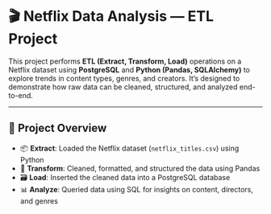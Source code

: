 # 🎬 Netflix Data Analysis — ETL Project

This project performs **ETL (Extract, Transform, Load)** operations on a Netflix dataset using **PostgreSQL** and **Python (Pandas, SQLAlchemy)** to explore trends in content types, genres, and creators. It’s designed to demonstrate how raw data can be cleaned, structured, and analyzed end-to-end.

---

## 🚀 Project Overview

- 📦 **Extract**: Loaded the Netflix dataset (`netflix_titles.csv`) using Python
- 🧹 **Transform**: Cleaned, formatted, and structured the data using Pandas
- 🗃️ **Load**: Inserted the cleaned data into a PostgreSQL database
- 📊 **Analyze**: Queried data using SQL for insights on content, directors, and genres
